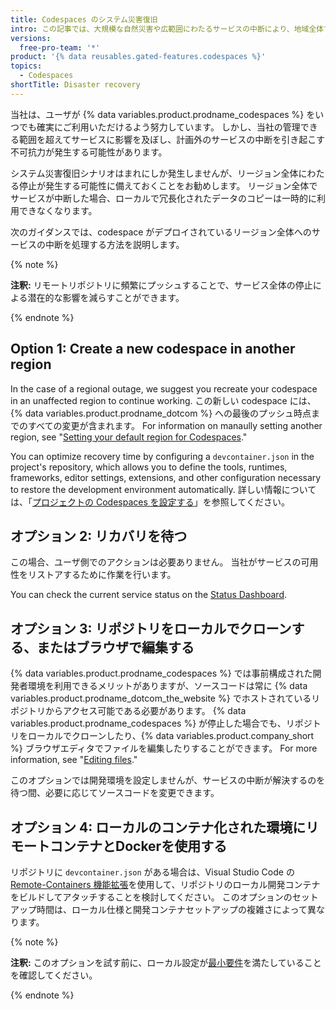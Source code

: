 ```yaml
---
title: Codespaces のシステム災害復旧
intro: この記事では、大規模な自然災害や広範囲にわたるサービスの中断により、地域全体で障害が発生した場合のシステム災害復旧シナリオのガイダンスについて説明します。
versions:
  free-pro-team: '*'
product: '{% data reusables.gated-features.codespaces %}'
topics:
  - Codespaces
shortTitle: Disaster recovery
---
```


当社は、ユーザが {% data variables.product.prodname_codespaces %} をいつでも確実にご利用いただけるよう努力しています。 しかし、当社の管理できる範囲を超えてサービスに影響を及ぼし、計画外のサービスの中断を引き起こす不可抗力が発生する可能性があります。

システム災害復旧シナリオはまれにしか発生しませんが、リージョン全体にわたる停止が発生する可能性に備えておくことをお勧めします。 リージョン全体でサービスが中断した場合、ローカルで冗長化されたデータのコピーは一時的に利用できなくなります。

次のガイダンスでは、codespace がデプロイされているリージョン全体へのサービスの中断を処理する方法を説明します。

{% note %}

**注釈:** リモートリポジトリに頻繁にプッシュすることで、サービス全体の停止による潜在的な影響を減らすことができます。

{% endnote %}

## Option 1: Create a new codespace in another region

In the case of a regional outage, we suggest you recreate your codespace in an unaffected region to continue working. この新しい codespace には、{% data variables.product.prodname_dotcom %} への最後のプッシュ時点までのすべての変更が含まれます。 For information on manaully setting another region, see "[Setting your default region for Codespaces](/codespaces/managing-your-codespaces/setting-your-default-region-for-codespaces)."

You can optimize recovery time by configuring a `devcontainer.json` in the project's repository, which allows you to define the tools, runtimes, frameworks, editor settings, extensions, and other configuration necessary to restore the development environment automatically. 詳しい情報については、「[プロジェクトの Codespaces を設定する](/codespaces/setting-up-your-codespace/configuring-codespaces-for-your-project)」を参照してください。

## オプション 2: リカバリを待つ

この場合、ユーザ側でのアクションは必要ありません。 当社がサービスの可用性をリストアするために作業を行います。

You can check the current service status on the [Status Dashboard](https://www.githubstatus.com/).

## オプション 3: リポジトリをローカルでクローンする、またはブラウザで編集する

{% data variables.product.prodname_codespaces %} では事前構成された開発者環境を利用できるメリットがありますが、ソースコードは常に {% data variables.product.prodname_dotcom_the_website %} でホストされているリポジトリからアクセス可能である必要があります。 {% data variables.product.prodname_codespaces %} が停止した場合でも、リポジトリをローカルでクローンしたり、{% data variables.product.company_short %} ブラウザエディタでファイルを編集したりすることができます。 For more information, see "[Editing files](/repositories/working-with-files/managing-files/editing-files)."

このオプションでは開発環境を設定しませんが、サービスの中断が解決するのを待つ間、必要に応じてソースコードを変更できます。

## オプション 4: ローカルのコンテナ化された環境にリモートコンテナとDockerを使用する

リポジトリに `devcontainer.json` がある場合は、Visual Studio Code の [Remote-Containers 機能拡張](https://code.visualstudio.com/docs/remote/containers#_quick-start-open-a-git-repository-or-github-pr-in-an-isolated-container-volume)を使用して、リポジトリのローカル開発コンテナをビルドしてアタッチすることを検討してください。 このオプションのセットアップ時間は、ローカル仕様と開発コンテナセットアップの複雑さによって異なります。

{% note %}

**注釈:** このオプションを試す前に、ローカル設定が[最小要件](https://code.visualstudio.com/docs/remote/containers#_system-requirements)を満たしていることを確認してください。

{% endnote %}
